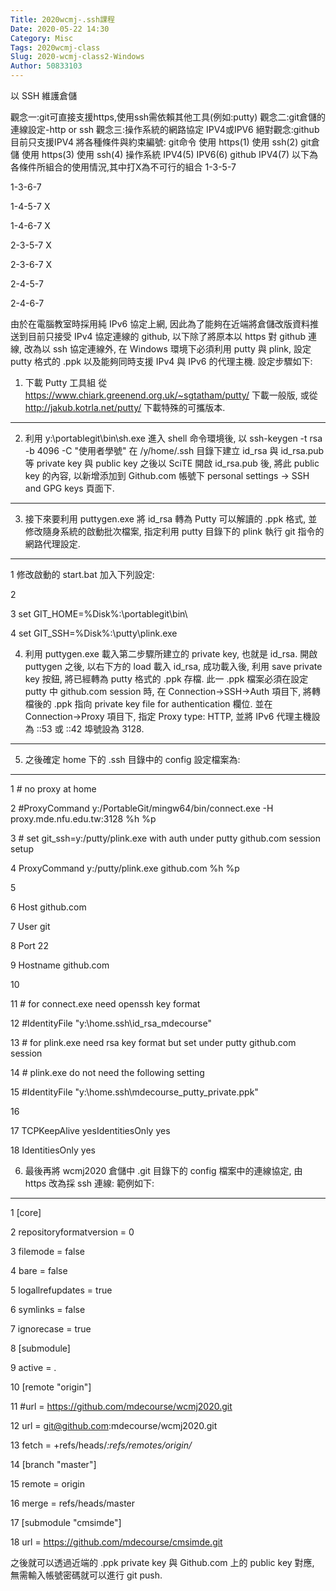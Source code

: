 ```yaml
---
Title: 2020wcmj-.ssh課程
Date: 2020-05-22 14:30
Category: Misc
Tags: 2020wcmj-class
Slug: 2020-wcmj-class2-Windows
Author: 50833103
---
```

以 SSH 維護倉儲
<!-- PELICAN_END_SUMMARY -->

觀念一:git可直接支援https,使用ssh需依賴其他工具(例如:putty)
觀念二:git倉儲的連線設定-http or ssh
觀念三:操作系統的網路協定 IPV4或IPV6
絕對觀念:github 目前只支援IPV4
將各種條件與約束編號:
git命令 使用 https(1) 使用 ssh(2)
git倉儲 使用 https(3) 使用 ssh(4)
操作系統 IPV4(5)      IPV6(6)
github                  IPV4(7)
以下為各條件所組合的使用情況,其中打X為不可行的組合
1-3-5-7

1-3-6-7

1-4-5-7 X

1-4-6-7 X

2-3-5-7 X

2-3-6-7 X

2-4-5-7

2-4-6-7

由於在電腦教室時採用純 IPv6 協定上網, 因此為了能夠在近端將倉儲改版資料推送到目前只接受 IPv4 協定連線的 github, 以下除了將原本以 https 對 github 連線, 改為以 ssh 協定連線外, 在 Windows 環境下必須利用 putty 與 plink, 設定 putty 格式的 .ppk 以及能夠同時支援 IPv4 與 IPv6 的代理主機.
設定步驟如下:

1. 下載 Putty 工具組
從 https://www.chiark.greenend.org.uk/~sgtatham/putty/ 下載一般版, 或從 http://jakub.kotrla.net/putty/ 下載特殊的可攜版本.
---

2. 利用 y:\portablegit\bin\sh.exe 進入 shell 命令環境後, 以 
ssh-keygen -t rsa -b 4096 -C "使用者學號"
在 /y/home/.ssh 目錄下建立 id_rsa 與 id_rsa.pub 等 private key 與 public key
之後以 SciTE 開啟 id_rsa.pub 後, 將此 public key 的內容, 以新增添加到 Github.com 帳號下 personal settings -> SSH and GPG keys 頁面下.
---

3. 接下來要利用 puttygen.exe 將 id_rsa 轉為 Putty 可以解讀的 .ppk 格式, 並修改隨身系統的啟動批次檔案, 指定利用 putty 目錄下的 plink 執行 git 指令的網路代理設定.
---

1 修改啟動的 start.bat 加入下列設定:

2  

3 set GIT_HOME=%Disk%:\portablegit\bin\

4 set GIT_SSH=%Disk%:\putty\plink.exe

4. 利用 puttygen.exe 載入第二步驟所建立的 private key, 也就是 id_rsa.
開啟 puttygen 之後, 以右下方的 load 載入 id_rsa, 成功載入後, 利用 save private key 按鈕, 將已經轉為 putty 格式的 .ppk 存檔. 此一 .ppk 檔案必須在設定 putty 中 github.com session 時, 在 Connection->SSH->Auth 項目下, 將轉檔後的 .ppk 指向 private key file for authentication 欄位. 
並在 Connection->Proxy 項目下, 指定 Proxy type: HTTP, 並將 IPv6 代理主機設為 ::53 或 ::42 埠號設為 3128.
---

5. 之後確定 home 下的 .ssh 目錄中的 config 設定檔案為:
---

1 # no proxy at home

2 #ProxyCommand y:/PortableGit/mingw64/bin/connect.exe -H proxy.mde.nfu.edu.tw:3128 %h %p

3 # set git_ssh=y:/putty/plink.exe with auth under putty github.com session setup

4 ProxyCommand y:/putty/plink.exe github.com %h %p

5  

6  Host github.com

7  User git

8  Port 22

9  Hostname github.com

10     

11 # for connect.exe need openssh key format

12 #IdentityFile "y:\home\.ssh\id_rsa_mdecourse"

13 # for plink.exe need rsa key format but set under putty github.com session

14 # plink.exe do not need the following setting

15 #IdentityFile "y:\home\.ssh\mdecourse_putty_private.ppk"

16 

17 TCPKeepAlive yesIdentitiesOnly yes

18 IdentitiesOnly yes

6. 最後再將 wcmj2020 倉儲中 .git 目錄下的 config 檔案中的連線協定, 由 https 改為採 ssh 連線: 範例如下:
---

1 [core]

2   repositoryformatversion = 0

3    filemode = false

4   bare = false

5 logallrefupdates = true

6  symlinks = false

7    ignorecase = true

8 [submodule]

9    active = .

10 [remote "origin"]

11    #url = https://github.com/mdecourse/wcmj2020.git

12    url = git@github.com:mdecourse/wcmj2020.git

13    fetch = +refs/heads/*:refs/remotes/origin/*

14 [branch "master"]

15    remote = origin

16    merge = refs/heads/master

17 [submodule "cmsimde"]

18    url = https://github.com/mdecourse/cmsimde.git

之後就可以透過近端的 .ppk private key 與 Github.com 上的 public key 對應, 無需輸入帳號密碼就可以進行 git push.
